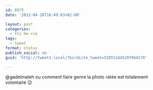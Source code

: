 ```yaml
---
id: 8975
date: '2013-04-28T16:49:03+02:00'

layout: post
categories:
  - Vis ma vie
tags:
  - tweet
format: status
publish_social: no
guid: 'http://tweets.local/?birdsite_tweet=328551445207064578'

---
```


@gadelmaleh ou comment faire genre la photo ratée est totalement volontaire 😉